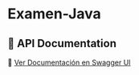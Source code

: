 # Examen-Java

   ## 📄 API Documentation
🔗 [Ver Documentación en Swagger UI](https://petstore.swagger.io/?url=https://raw.githubusercontent.com/nicolasm9808/Examen-Java/main/LuisNicolasMendezPalacios-nexon-1.0.0-resolved.yaml)

